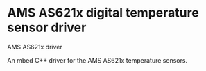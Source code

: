# AMS AS621x digital temperature sensor driver

AMS AS621x driver

An mbed C++ driver for the AMS AS621x temperature sensors.
